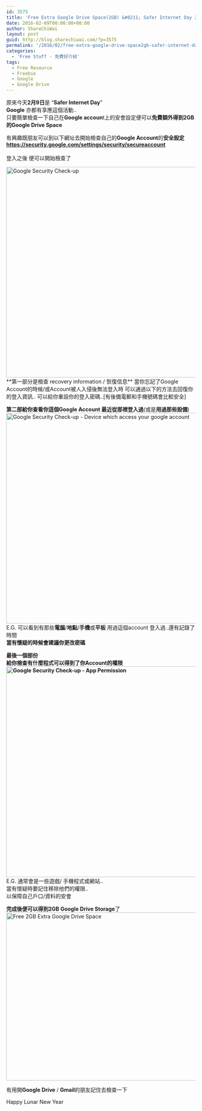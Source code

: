 ```yaml
---
id: 3575
title: 'Free Extra Google Drive Space(2GB) &#8211; Safer Internet Day 2016 &#8211; 網路安全日 &#8211; 簡單幾個步驟便可以賺取額外2GB的Google Drive Space'
date: 2016-02-09T00:00:08+08:00
author: ShareChiWai
layout: post
guid: http://blog.sharechiwai.com/?p=3575
permalink: '/2016/02/free-extra-google-drive-space2gb-safer-internet-day-2016-%e7%b6%b2%e8%b7%af%e5%ae%89%e5%85%a8%e6%97%a5-%e7%b0%a1%e5%96%ae%e5%b9%be%e5%80%8b%e6%ad%a5%e9%a9%9f%e4%be%bf%e5%8f%af%e4%bb%a5/'
categories:
  - 'Free Stuff - 免費好介紹'
tags:
  - Free Resource
  - Freebie
  - Google
  - Google Drive
---
```

原來今天**2月9日**是 &#8220;**Safer Internet Day**&#8221;  
**Google** 亦都有享應這個活動..  
只要簡單檢查一下自己在**Google accoun**t上的安會設定便可以**免費額外得到2GB的Google Drive Space**

有興趣既朋友可以到以下網址去開始檢查自己的**Google Account**的**安全設定**  
**<a href="https://security.google.com/settings/security/secureaccount" target="_blank">https://security.google.com/settings/security/secureaccount<br /> </a>**  
登入之後 便可以開始檢查了

<img class="alignnone" src="https://i2.wp.com/farm2.static.flickr.com/1664/24274803554_46bea0e95a_z.jpg?resize=625%2C560" alt="Google Security Check-up" width="625" height="560" data-recalc-dims="1" />  
**第一部分是檢查 recovery information / 恢復信息**  
當你忘記了Google Account的時候/或Account被人入侵後無法登入時  
可以通過以下的方法去回復你的登入資訊..  
可以給你重設你的登入密碼..[有後備電郵和手機號碼會比較安全]

**第二部給你查看你這個Google Account 最近從那裡登入過**(或是**用過那些設備**)  
<img class="alignnone" src="https://i0.wp.com/farm2.static.flickr.com/1703/24785018242_d7be44333b_z.jpg?resize=625%2C560" alt="Google Security Check-up - Device which access your google account" width="625" height="560" data-recalc-dims="1" />  
E.G. 可以看到有那些**電腦**/**地點**/**手機**或**平板** 用過這個account 登入過..還有記錄了時間  
**當有懷疑的時候會建議你更改密碼**

**最後一個部份**  
 **給你檢查有什麼程式可以得到了你Account的權限  
<img class="alignnone" src="https://i2.wp.com/farm2.static.flickr.com/1452/24276054073_28be642b92_z.jpg?resize=625%2C560" alt="Google Security Check-up - App Permission" width="625" height="560" data-recalc-dims="1" />**  
E.G. 通常會是一些遊戲/ 手機程式或網站..  
當有懷疑時要記住移除他們的權限..  
以保障自己戶口/資料的安會

**完成後便可以得到2GB Google Drive Storage**了  
<img class="alignnone" src="https://i0.wp.com/farm2.static.flickr.com/1559/24535326029_8591ccf602_z.jpg?resize=625%2C447" alt="Free 2GB Extra Google Drive Space" width="625" height="447" data-recalc-dims="1" /> 

有用開**Google Drive** / **Gmail**的朋友記住去檢查一下

Happy Lunar New Year